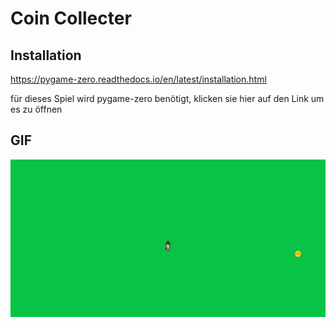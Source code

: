 # Coin Collecter

## Installation

https://pygame-zero.readthedocs.io/en/latest/installation.html
  
  für dieses Spiel wird pygame-zero benötigt, klicken sie hier auf den Link um es zu öffnen 

## GIF

![](/animatedGIF.gif)

